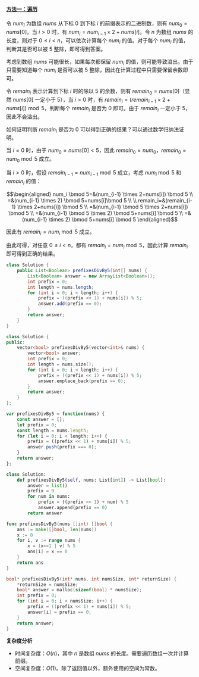 ﻿#### [方法一：遍历](https://leetcode.cn/problems/binary-prefix-divisible-by-5/solutions/558959/ke-bei-5-zheng-chu-de-er-jin-zhi-qian-zh-asih/)

令 $num_i$ 为数组 $nums$ 从下标 $0$ 到下标 $i$ 的前缀表示的二进制数，则有 $num_0=nums[0]$。当 $i>0$ 时，有 $num_i=num_{i-1} \times 2+nums[i]$。令 $n$ 为数组 $nums$ 的长度，则对于 $0 \le i< n$，可以依次计算每个 $num_i$ 的值。对于每个 $num_i$ 的值，判断其是否可以被 $5$ 整除，即可得到答案。

考虑到数组 $nums$ 可能很长，如果每次都保留 $num_i$ 的值，则可能导致溢出。由于只需要知道每个 $num_i$ 是否可以被 $5$ 整除，因此在计算过程中只需要保留余数即可。

令 $remain_i$ 表示计算到下标 $i$ 时的除以 $5$ 的余数，则有 $remain_0=nums[0]$（显然 $nums[0]$ 一定小于 $5$），当 $i>0$ 时，有 $remain_i=(remain_{i-1} \times 2+nums[i])\bmod 5$，判断每个 $remain_i$ 是否为 $0$ 即可。由于 $remain_i$ 一定小于 $5$，因此不会溢出。

如何证明判断 $remain_i$ 是否为 $0$ 可以得到正确的结果？可以通过数学归纳法证明。

当 $i=0$ 时，由于 $num_0=nums[0]<5$，因此 $remain_0=num_0$，$remain_0=num_0 \bmod 5$ 成立。

当 $i>0$ 时，假设 $remain_{i-1}=num_{i-1}\bmod 5$ 成立，考虑 $num_i \bmod 5$ 和 $remain_i$ 的值：

$$\begin{aligned} num_i \bmod 5=&(num_{i-1} \times 2+nums[i]) \bmod 5 \\ =&(num_{i-1} \times 2) \bmod 5+nums[i]\bmod 5 \\ \\ remain_i=&(remain_{i-1} \times 2+nums[i]) \bmod 5 \\ =&(num_{i-1} \bmod 5 \times 2+nums[i]) \bmod 5 \\ =&(num_{i-1} \bmod 5 \times 2) \bmod 5+nums[i] \bmod 5 \\ =&(num_{i-1} \times 2) \bmod 5+nums[i] \bmod 5 \end{aligned}$$

因此有 $remain_i=num_i \bmod 5$ 成立。

由此可得，对任意 $0 \le i < n$，都有 $remain_i=num_i \bmod 5$，因此计算 $remain_i$ 即可得到正确的结果。

```java
class Solution {
    public List<Boolean> prefixesDivBy5(int[] nums) {
        List<Boolean> answer = new ArrayList<Boolean>();
        int prefix = 0;
        int length = nums.length;
        for (int i = 0; i < length; i++) {
            prefix = ((prefix << 1) + nums[i]) % 5;
            answer.add(prefix == 0);
        }
        return answer;
    }
}
```

```cpp
class Solution {
public:
    vector<bool> prefixesDivBy5(vector<int>& nums) {
        vector<bool> answer;
        int prefix = 0;
        int length = nums.size();
        for (int i = 0; i < length; i++) {
            prefix = ((prefix << 1) + nums[i]) % 5;
            answer.emplace_back(prefix == 0);
        }
        return answer;
    }
};
```

```javascript
var prefixesDivBy5 = function(nums) {
    const answer = [];
    let prefix = 0;
    const length = nums.length;
    for (let i = 0; i < length; i++) {
        prefix = ((prefix << 1) + nums[i]) % 5;
        answer.push(prefix === 0);
    }
    return answer;
};
```

```python
class Solution:
    def prefixesDivBy5(self, nums: List[int]) -> List[bool]:
        answer = list()
        prefix = 0
        for num in nums:
            prefix = ((prefix << 1) + num) % 5
            answer.append(prefix == 0)
        return answer
```

```go
func prefixesDivBy5(nums []int) []bool {
    ans := make([]bool, len(nums))
    x := 0
    for i, v := range nums {
        x = (x<<1 | v) % 5
        ans[i] = x == 0
    }
    return ans
}
```

```c
bool* prefixesDivBy5(int* nums, int numsSize, int* returnSize) {
    *returnSize = numsSize;
    bool* answer = malloc(sizeof(bool) * numsSize);
    int prefix = 0;
    for (int i = 0; i < numsSize; i++) {
        prefix = ((prefix << 1) + nums[i]) % 5;
        answer[i] = prefix == 0;
    }
    return answer;
}
```

**复杂度分析**

-   时间复杂度：$O(n)$，其中 $n$ 是数组 $nums$ 的长度。需要遍历数组一次并计算前缀。
-   空间复杂度：$O(1)$。除了返回值以外，额外使用的空间为常数。
